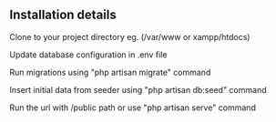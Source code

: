 
## Installation details 

Clone to your project directory eg. (/var/www or xampp/htdocs)

Update database configuration in .env file

Run migrations using "php artisan migrate" command

Insert initial data from seeder using "php artisan db:seed" command

Run the url with /public path or use "php artisan serve" command


